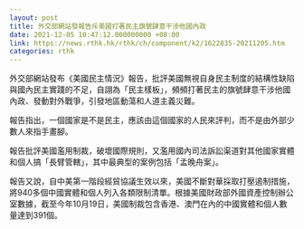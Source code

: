 ```yaml
---
layout: post
title: 外交部網站發報告斥美國打著民主旗號肆意干涉他國內政
date: 2021-12-05 10:47:12.000000000 +08:00
link: https://news.rthk.hk/rthk/ch/component/k2/1622835-20211205.htm
categories: rthk
---
```


外交部網站發布《美國民主情況》報告，批評美國無視自身民主制度的結構性缺陷與國內民主實踐的不足，自詡為「民主樣板」，頻頻打著民主的旗號肆意干涉他國內政、發動對外戰爭，引發地區動蕩和人道主義災難。

報告指出，一個國家是不是民主，應該由這個國家的人民來評判，而不是由外部少數人來指手畫腳。

報告批評美國濫用制裁，破壞國際規則，又濫用國內司法訴訟渠道對其他國家實體和個人搞「長臂管轄」，其中最典型的案例包括「孟晚舟案」。

報告又說，自中美第一階段經貿協議生效以來，美國不斷對華採取打壓遏制措施，將940多個中國實體和個人列入各類限制清單。根據美國財政部外國資產控制辦公室數據，截至今年10月19日，美國制裁包含香港、澳門在內的中國實體和個人數量達到391個。
